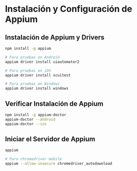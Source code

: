# Instalación y Configuración de Appium

## Instalación de Appium y Drivers
```sh
npm install -g appium

# Para pruebas en Android
appium driver install uiautomator2

# Para pruebas en iOS
appium driver install xcuitest

# Para pruebas en Windows
appium driver install windows
```

## Verificar Instalación de Appium
```sh
npm install -g appium-doctor
appium-doctor --android
appium-doctor --ios
```

## Iniciar el Servidor de Appium
```sh
appium

# Para chromedriver mobile
appium --allow-insecure chromedriver_autodownload
```
